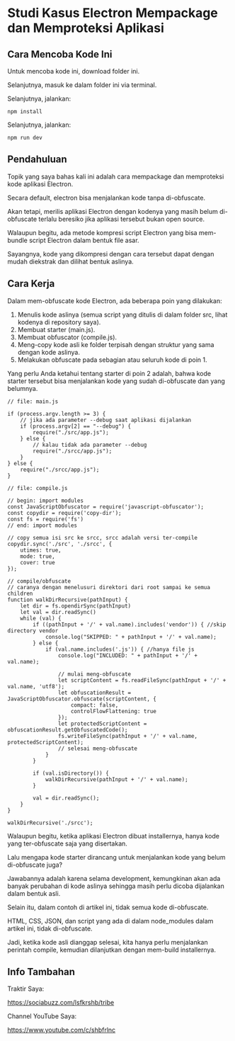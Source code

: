 # Studi Kasus Electron Mempackage dan Memproteksi Aplikasi

## Cara Mencoba Kode Ini

Untuk mencoba kode ini, download folder ini.

Selanjutnya, masuk ke dalam folder ini via terminal.

Selanjutnya, jalankan:

```
npm install
```

 Selanjutnya, jalankan:

```
npm run dev
```

## Pendahuluan

Topik yang saya bahas kali ini adalah cara mempackage dan memproteksi kode aplikasi Electron.

Secara default, electron bisa menjalankan kode tanpa di-obfuscate.

Akan tetapi, merilis aplikasi Electron dengan kodenya yang masih belum di-obfuscate terlalu beresiko jika aplikasi tersebut bukan open source.

Walaupun begitu, ada metode kompresi script Electron yang bisa mem-bundle script Electron dalam bentuk file asar.

Sayangnya, kode yang dikompresi dengan cara tersebut dapat dengan mudah diekstrak dan dilihat bentuk aslinya.

## Cara Kerja

Dalam mem-obfuscate kode Electron, ada beberapa poin yang dilakukan:

1. Menulis kode aslinya (semua script yang ditulis di dalam folder src, lihat kodenya di repository saya).
2. Membuat starter (main.js).
3. Membuat obfuscator (compile.js).
4. Meng-copy kode asli ke folder terpisah dengan struktur yang sama dengan kode aslinya.
5. Melakukan obfuscate pada sebagian atau seluruh kode di poin 1.

Yang perlu Anda ketahui tentang starter di poin 2 adalah, bahwa kode starter tersebut bisa menjalankan kode yang sudah di-obfuscate dan yang belumnya.

```
// file: main.js

if (process.argv.length >= 3) { 
	// jika ada parameter --debug saat aplikasi dijalankan
    if (process.argv[2] == "--debug") {
        require("./src/app.js");
    } else {
    	// kalau tidak ada parameter --debug
        require("./srcc/app.js");
    }
} else {
    require("./srcc/app.js");
}
```

```
// file: compile.js

// begin: import modules
const JavaScriptObfuscator = require('javascript-obfuscator');
const copydir = require('copy-dir');
const fs = require('fs')
// end: import modules

// copy semua isi src ke srcc, srcc adalah versi ter-compile
copydir.sync('./src', './srcc', {
    utimes: true,
    mode: true,
    cover: true
});

// compile/obfuscate
// caranya dengan menelusuri direktori dari root sampai ke semua children
function walkDirRecursive(pathInput) {
    let dir = fs.opendirSync(pathInput)
    let val = dir.readSync()
    while (val) {
        if ((pathInput + '/' + val.name).includes('vendor')) { //skip directory vendor
            console.log("SKIPPED: " + pathInput + '/' + val.name);
        } else {
            if (val.name.includes('.js')) { //hanya file js
                console.log("INCLUDED: " + pathInput + '/' + val.name);
                
                // mulai meng-obfuscate
                let scriptContent = fs.readFileSync(pathInput + '/' + val.name, 'utf8');
                let obfuscationResult = JavaScriptObfuscator.obfuscate(scriptContent, {
                    compact: false,
                    controlFlowFlattening: true
                });
                let protectedScriptContent = obfuscationResult.getObfuscatedCode();
                fs.writeFileSync(pathInput + '/' + val.name, protectedScriptContent);
                // selesai meng-obfuscate
            }
        }

        if (val.isDirectory()) {
            walkDirRecursive(pathInput + '/' + val.name);
        }

        val = dir.readSync();
    }
}

walkDirRecursive('./srcc');
```

Walaupun begitu, ketika aplikasi Electron dibuat installernya, hanya kode yang ter-obfuscate saja yang disertakan.

Lalu mengapa kode starter dirancang untuk menjalankan kode yang belum di-obfuscate juga?

Jawabannya adalah karena selama development, kemungkinan akan ada banyak perubahan di kode aslinya sehingga masih perlu dicoba dijalankan dalam bentuk asli.

Selain itu, dalam contoh di artikel ini, tidak semua kode di-obfuscate.

HTML, CSS, JSON, dan script yang ada di dalam node_modules dalam artikel ini, tidak di-obfuscate.

Jadi, ketika kode asli dianggap selesai, kita hanya perlu menjalankan perintah compile, kemudian dilanjutkan dengan mem-build installernya.

## Info Tambahan

Traktir Saya:

https://sociabuzz.com/lsfkrshb/tribe

Channel YouTube Saya:

https://www.youtube.com/c/shbfrlnc
